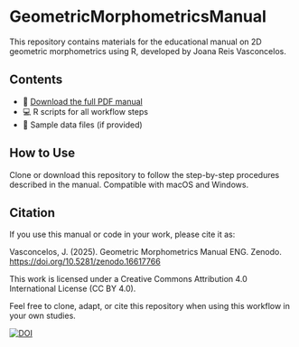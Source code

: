 # GeometricMorphometricsManual

This repository contains materials for the educational manual on 2D geometric morphometrics using R, developed by Joana Reis Vasconcelos.

## Contents
- 📘 [Download the full PDF manual](link-to-your-pdf)
- 💻 R scripts for all workflow steps
- 📎 Sample data files (if provided)

## How to Use
Clone or download this repository to follow the step-by-step procedures described in the manual. Compatible with macOS and Windows.

## Citation
If you use this manual or code in your work, please cite it as:

Vasconcelos, J. (2025). Geometric Morphometrics Manual ENG. Zenodo. https://doi.org/10.5281/zenodo.16617766

This work is licensed under a Creative Commons Attribution 4.0 International License (CC BY 4.0).

Feel free to clone, adapt, or cite this repository when using this workflow in your own studies. 

[![DOI](https://zenodo.org/badge/DOI/10.5281/zenodo.16617766.svg)](https://doi.org/10.5281/zenodo.16617766)


